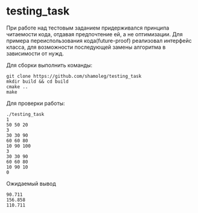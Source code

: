 # testing_task

При работе над тестовым заданием придерживался принципа читаемости кода, отдавая предпочтение ей, а не оптимизации.
Для примера переиспользования кода(future-proof) реализовал интерфейс класса, для возможности последующей замены алгоритма в зависимости от нужд.

Для сборки выполнить команды:
```
git clone https://github.com/shamoleg/testing_task
mkdir build && cd build
cmake ..
make
```

Для проверки работы:
```
./testing_task
1
50 50 20
3
30 30 90
60 60 80
10 90 100
3
30 30 90
60 60 80
10 90 10
0
```
Ожидаемый вывод
```
90.711
156.858
110.711
```
